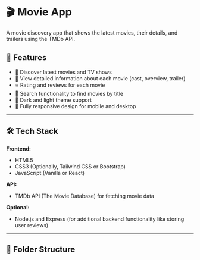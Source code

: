 # 🎬 Movie App

A movie discovery app that shows the latest movies, their details, and trailers using the TMDb API.



## 🚀 Features

- 🎥 Discover latest movies and TV shows
- 🧐 View detailed information about each movie (cast, overview, trailer)
- ⭐ Rating and reviews for each movie
- 🔎 Search functionality to find movies by title
- 🌙 Dark and light theme support
- 📱 Fully responsive design for mobile and desktop

---

## 🛠️ Tech Stack

**Frontend:**
- HTML5
- CSS3 (Optionally, Tailwind CSS or Bootstrap)
- JavaScript (Vanilla or React)

**API:**
- TMDb API (The Movie Database) for fetching movie data

**Optional:**
- Node.js and Express (for additional backend functionality like storing user reviews)

---

## 📁 Folder Structure

